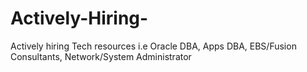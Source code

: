 # Actively-Hiring-
Actively hiring Tech resources i.e Oracle DBA, Apps DBA, EBS/Fusion Consultants, Network/System Administrator

